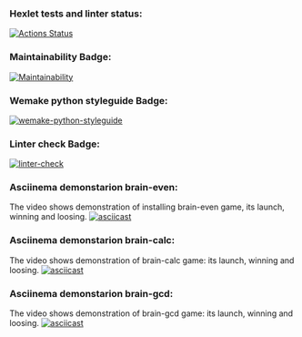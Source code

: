### Hexlet tests and linter status:
[![Actions Status](https://github.com/Corrosion667/python-project-lvl1/workflows/hexlet-check/badge.svg)](https://github.com/Corrosion667/python-project-lvl1/actions)

### Maintainability Badge:
[![Maintainability](https://api.codeclimate.com/v1/badges/a99a88d28ad37a79dbf6/maintainability)](https://codeclimate.com/github/Corrosion667/python-project-lvl1)

### Wemake python styleguide Badge:
[![wemake-python-styleguide](https://img.shields.io/badge/style-wemake-000000.svg)](https://github.com/wemake-services/wemake-python-styleguide)

### Linter check Badge:
[![linter-check](https://github.com/Corrosion667/python-project-lvl1/actions/workflows/linter-check.yml/badge.svg)](https://github.com/Corrosion667/python-project-lvl1/actions/workflows/linter-check.yml)

### Asciinema demonstarion brain-even:
The video shows demonstration of installing brain-even game, its launch, winning and loosing.
[![asciicast](https://asciinema.org/a/HHUWw21Ng85MslnAC3nU3yKBZ.svg)](https://asciinema.org/a/HHUWw21Ng85MslnAC3nU3yKBZ)

### Asciinema demonstarion brain-calc:
The video shows demonstration of brain-calc game: its launch, winning and loosing.
[![asciicast](https://asciinema.org/a/lUwxnouChgGCPpgvOqiMeNFBg.svg)](https://asciinema.org/a/lUwxnouChgGCPpgvOqiMeNFBg)

### Asciinema demonstarion brain-gcd:
The video shows demonstration of brain-gcd game: its launch, winning and loosing.
[![asciicast](https://asciinema.org/a/PJXwkA8hWpgyqwwiDy86je8nc.svg)](https://asciinema.org/a/PJXwkA8hWpgyqwwiDy86je8nc)